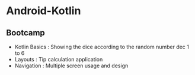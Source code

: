 # Android-Kotlin

## Bootcamp
-  Kotlin Basics : Showing the dice according to the random number dec 1 to 6
-  Layouts : Tip calculation application
-  Navigation : Multiple screen usage and design
